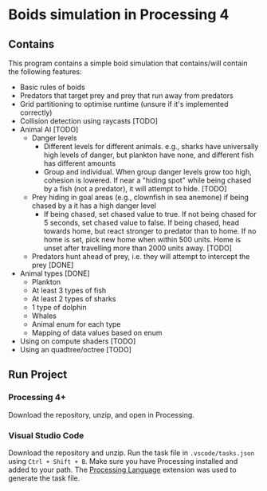 # Boids simulation in Processing 4

## Contains

This program contains a simple boid simulation that contains/will contain the following features:

- Basic rules of boids
- Predators that target prey and prey that run away from predators
- Grid partitioning to optimise runtime (unsure if it's implemented correctly)
- Collision detection using raycasts [TODO]
- Animal AI [TODO]
  - Danger levels
    - Different levels for different animals. e.g., sharks have universally high levels of danger, but plankton have none, and different fish has different amounts
    - Group and individual. When group danger levels grow too high, cohesion is lowered. If near a "hiding spot" while being chased by a fish (not a predator), it will attempt to hide. [TODO]
  - Prey hiding in goal areas (e.g., clownfish in sea anemone) if being chased by a it has a high danger level
    - If being chased, set chased value to true. If not being chased for 5 seconds, set chased value to false. If being chased, head towards home, but react stronger to predator than to home. If no home is set, pick new home when within 500 units. Home is unset after travelling more than 2000 units away. [TODO]
  - Predators hunt ahead of prey, i.e. they will attempt to intercept the prey [DONE]
- Animal types [DONE]
  - Plankton
  - At least 3 types of fish
  - At least 2 types of sharks
  - 1 type of dolphin
  - Whales
  - Animal enum for each type
  - Mapping of data values based on enum
- Using on compute shaders [TODO]
- Using an quadtree/octree [TODO]

## Run Project

### Processing 4+

Download the repository, unzip, and open in Processing.

### Visual Studio Code

Download the repository and unzip. Run the task file in `.vscode/tasks.json` using `Ctrl + Shift + B`. Make sure you have Processing installed and added to your path. The [Processing Language](https://marketplace.visualstudio.com/items?itemName=Tobiah.language-pde) extension was used to generate the task file.
